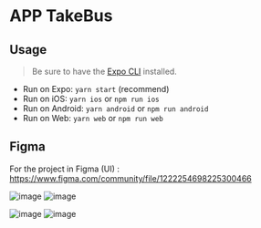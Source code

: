 # APP TakeBus

## Usage

> Be sure to have the [Expo CLI](https://docs.expo.io/workflow/expo-cli/) installed.

- Run on Expo: `yarn start` (recommend)
- Run on iOS: `yarn ios` or `npm run ios`
- Run on Android: `yarn android` or `npm run android`
- Run on Web: `yarn web` or `npm run web`

## Figma

For the project in Figma (UI) : https://www.figma.com/community/file/1222254698225300466

![image](https://user-images.githubusercontent.com/30882865/230915973-6a1a9a49-5feb-4896-a379-2b69b0a11b39.png) ![image](https://user-images.githubusercontent.com/30882865/230916542-902972ac-ac63-4dd1-8b76-f53e837d616a.png)

![image](https://user-images.githubusercontent.com/30882865/230917681-d88d8680-fd50-4b53-b68a-fd6de42985fc.png) ![image](https://user-images.githubusercontent.com/30882865/230917718-16b48d01-ebb1-4444-afed-959714a07461.png)

